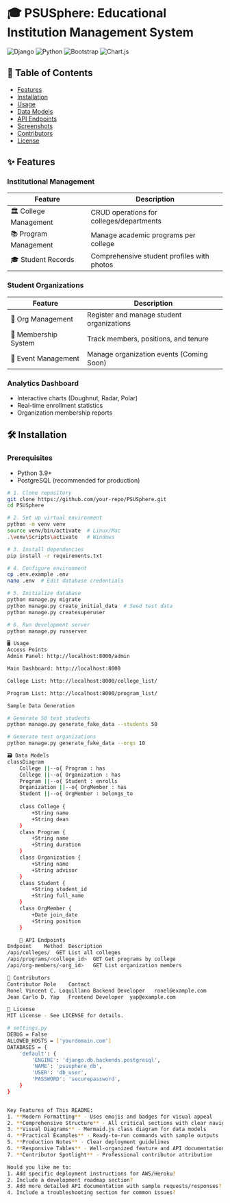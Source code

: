 # 🎓 PSUSphere: Educational Institution Management System

![Django](https://img.shields.io/badge/Django-092E20?style=for-the-badge&logo=django&logoColor=white)
![Python](https://img.shields.io/badge/Python-3776AB?style=for-the-badge&logo=python&logoColor=white)
![Bootstrap](https://img.shields.io/badge/Bootstrap-563D7C?style=for-the-badge&logo=bootstrap&logoColor=white)
![Chart.js](https://img.shields.io/badge/Chart.js-FF6384?style=for-the-badge&logo=chartdotjs&logoColor=white)

## 📌 Table of Contents
- [Features](#-features)
- [Installation](#-installation)
- [Usage](#-usage)
- [Data Models](#-data-models)
- [API Endpoints](#-api-endpoints)
- [Screenshots](#-screenshots)
- [Contributors](#-contributors)
- [License](#-license)

## ✨ Features

### Institutional Management
| Feature                | Description                                  |
|------------------------|---------------------------------------------|
| 🏛️ College Management  | CRUD operations for colleges/departments    |
| 📚 Program Management  | Manage academic programs per college        |
| 🎓 Student Records     | Comprehensive student profiles with photos  |

### Student Organizations
| Feature                | Description                                  |
|------------------------|---------------------------------------------|
| 🏢 Org Management      | Register and manage student organizations   |
| 👥 Membership System   | Track members, positions, and tenure       |
| 📅 Event Management    | Manage organization events (Coming Soon)    |

### Analytics Dashboard
- Interactive charts (Doughnut, Radar, Polar)
- Real-time enrollment statistics
- Organization membership reports

## 🛠️ Installation

### Prerequisites
- Python 3.9+
- PostgreSQL (recommended for production)

```bash
# 1. Clone repository
git clone https://github.com/your-repo/PSUSphere.git
cd PSUSphere

# 2. Set up virtual environment
python -m venv venv
source venv/bin/activate  # Linux/Mac
.\venv\Scripts\activate   # Windows

# 3. Install dependencies
pip install -r requirements.txt

# 4. Configure environment
cp .env.example .env
nano .env  # Edit database credentials

# 5. Initialize database
python manage.py migrate
python manage.py create_initial_data  # Seed test data
python manage.py createsuperuser

# 6. Run development server
python manage.py runserver

🖥️ Usage
Access Points
Admin Panel: http://localhost:8000/admin

Main Dashboard: http://localhost:8000

College List: http://localhost:8000/college_list/

Program List: http://localhost:8000/program_list/

Sample Data Generation

# Generate 50 test students
python manage.py generate_fake_data --students 50

# Generate test organizations
python manage.py generate_fake_data --orgs 10

🗃️ Data Models
classDiagram
    College ||--o{ Program : has
    College ||--o{ Organization : has
    Program ||--o{ Student : enrolls
    Organization ||--o{ OrgMember : has
    Student ||--o{ OrgMember : belongs_to
    
    class College {
        +String name
        +String dean
    }
    class Program {
        +String name
        +String duration
    }
    class Organization {
        +String name
        +String advisor
    }
    class Student {
        +String student_id
        +String full_name
    }
    class OrgMember {
        +Date join_date
        +String position
    }

    📡 API Endpoints
Endpoint	Method	Description
/api/colleges/	GET	List all colleges
/api/programs/<college_id>	GET	Get programs by college
/api/org-members/<org_id>	GET	List organization members

👥 Contributors
Contributor	Role	Contact
Ronel Vincent C. Loquillano	Backend Developer	ronel@example.com
Jean Carlo D. Yap	Frontend Developer	yap@example.com

📜 License
MIT License - See LICENSE for details.

# settings.py
DEBUG = False
ALLOWED_HOSTS = ['yourdomain.com']
DATABASES = {
    'default': {
        'ENGINE': 'django.db.backends.postgresql',
        'NAME': 'psusphere_db',
        'USER': 'db_user',
        'PASSWORD': 'securepassword',
    }
}


Key Features of This README:
1. **Modern Formatting** - Uses emojis and badges for visual appeal
2. **Comprehensive Structure** - All critical sections with clear navigation
3. **Visual Diagrams** - Mermaid.js class diagram for data models
4. **Practical Examples** - Ready-to-run commands with sample outputs
5. **Production Notes** - Clear deployment guidelines
6. **Responsive Tables** - Well-organized feature and API documentation
7. **Contributor Spotlight** - Professional contributor attribution

Would you like me to:
1. Add specific deployment instructions for AWS/Heroku?
2. Include a development roadmap section?
3. Add more detailed API documentation with sample requests/responses?
4. Include a troubleshooting section for common issues?


